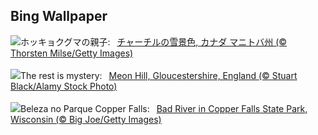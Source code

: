 ## Bing Wallpaper
![](https://www.bing.com/th?id=OHR.MilsePolarBear_JA-JP2676664686_UHD.jpg&w=1000)ホッキョクグマの親子:&nbsp;&ensp;[チャーチルの雪景色, カナダ マニトバ州  (© Thorsten Milse/Getty Images)](https://www.bing.com/th?id=OHR.MilsePolarBear_JA-JP2676664686_UHD.jpg)
<br><br/>
![](https://www.bing.com/th?id=OHR.MeonHillViewUK_EN-GB5301951758_UHD.jpg&w=1000)The rest is mystery:&nbsp;&ensp;[Meon Hill, Gloucestershire, England (© Stuart Black/Alamy Stock Photo)](https://www.bing.com/th?id=OHR.MeonHillViewUK_EN-GB5301951758_UHD.jpg)
<br><br/>
![](https://www.bing.com/th?id=OHR.BadRiver_PT-BR2573221301_UHD.jpg&w=1000)Beleza no Parque Copper Falls:&nbsp;&ensp;[Bad River in Copper Falls State Park, Wisconsin (© Big Joe/Getty Images)](https://www.bing.com/th?id=OHR.BadRiver_PT-BR2573221301_UHD.jpg)
<br><br/>
